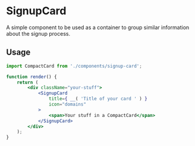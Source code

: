 # SignupCard

A simple component to be used as a container to group similar information about the signup process.

## Usage

```jsx
import CompactCard from './components/signup-card';

function render() {
	return (
		<div className="your-stuff">
			<SignupCard
				title={ __( 'Title of your card ' ) }
				icon="domains"
			>
				<span>Your stuff in a CompactCard</span>
			</SignupCard>
		</div>
	);
}
```